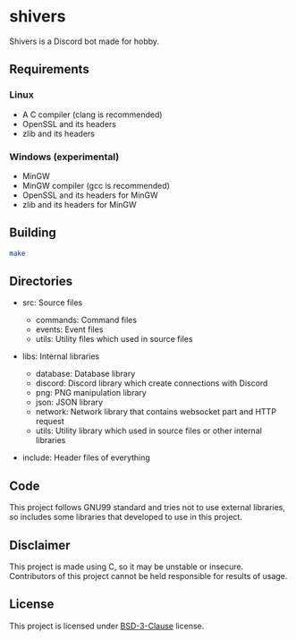 # shivers
Shivers is a Discord bot made for hobby.

## Requirements

### Linux
+ A C compiler (clang is recommended)
+ OpenSSL and its headers
+ zlib and its headers

### Windows (experimental)
+ MinGW
+ MinGW compiler (gcc is recommended)
+ OpenSSL and its headers for MinGW
+ zlib and its headers for MinGW

## Building
```bash
make
```

## Directories
+ src: Source files
	+ commands: Command files
	+ events: Event files
	+ utils: Utility files which used in source files

+ libs: Internal libraries
	+ database: Database library
	+ discord: Discord library which create connections with Discord
	+ png: PNG manipulation library
	+ json: JSON library
	+ network: Network library that contains websocket part and HTTP request
	+ utils: Utility library which used in source files or other internal libraries

+ include: Header files of everything

## Code
This project follows GNU99 standard and tries not to use external libraries, so includes some libraries that developed to use in this project.

## Disclaimer
This project is made using C, so it may be unstable or insecure. Contributors of this project cannot be held responsible for results of usage.

## License
This project is licensed under [BSD-3-Clause](./LICENSE) license.

